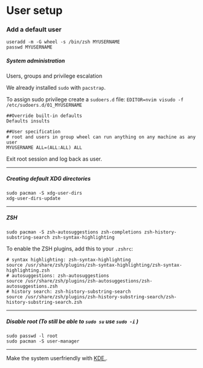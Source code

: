 # User setup

### Add a default user

```text
useradd -m -G wheel -s /bin/zsh MYUSERNAME
passwd MYUSERNAME
```

##### System administration

Users, groups and privilege escalation

We already installed `sudo` with `pacstrap`.

To assign sudo privilege create a `sudoers.d` file: `EDITOR=nvim visudo -f /etc/sudoers.d/01_MYUSERNAME`

```text
##Override built-in defaults
Defaults insults

##User specification
# root and users in group wheel can run anything on any machine as any user
MYUSERNAME ALL=(ALL:ALL) ALL
```

Exit root session and log back as user.

---

##### Creating default XDG directories

```text
sudo pacman -S xdg-user-dirs
xdg-user-dirs-update
```

---

##### ZSH

`sudo pacman -S zsh-autosuggestions zsh-completions zsh-history-substring-search zsh-syntax-highlighting`

To enable the ZSH plugins, add this to your `.zshrc`:

```text
# syntax highlighting: zsh-syntax-highlighting
source /usr/share/zsh/plugins/zsh-syntax-highlighting/zsh-syntax-highlighting.zsh
# autosuggestions: zsh-autosuggestions
source /usr/share/zsh/plugins/zsh-autosuggestions/zsh-autosuggestions.zsh
# history search: zsh-history-substring-search
source /usr/share/zsh/plugins/zsh-history-substring-search/zsh-history-substring-search.zsh
```

---

##### Disable root (To still be able to `sudo su` use  `sudo -i` )

```text
sudo passwd -l root
sudo pacman -S user-manager
```

---

Make the system userfriendly with [KDE.](kde.md).
